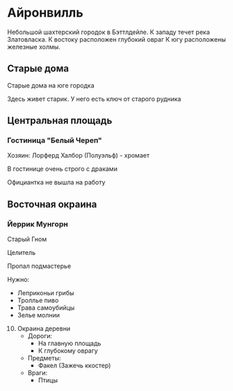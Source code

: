 # Айронвилль

Небольшой шахтерский городок в Бэттлдейле.
К западу течет река Златовласка.
К востоку расположен глубокий овраг
К югу расположены железные холмы.

## Старые дома

Старые дома на юге городка

Здесь живет старик. У него есть ключ от старого рудника

## Центральная площадь

### Гостиница "Белый Череп"

Хозяин: Лорферд Халбор (Полуэльф) - хромает

В гостинице очень строго с драками

Официантка не вышла на работу

## Восточная окраина

### Йеррик Мунгорн

Старый Гном

Целитель

Пропал подмастерье

Нужно:

*   Леприконьи грибы
*   Троллье пиво
*   Трава самоубийцы
*   Зелье молнии

10. Окраина деревни
    *   Дороги:
        *   На главную площадь
        *   К глубокому оврагу
    *   Предметы:
        *   Факел (Зажечь ккостер)
    *   Враги:
        *   Птицы
